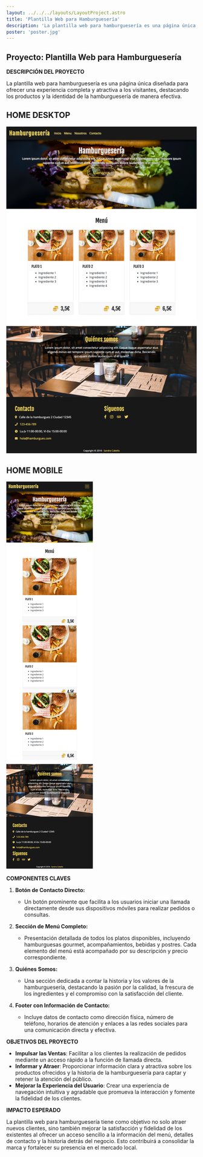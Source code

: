 ```yaml
---
layout: ../../../layouts/LayoutProject.astro
title: 'Plantilla Web para Hamburguesería'
description: 'La plantilla web para hamburguesería es una página única diseñada para ofrecer una experiencia completa y atractiva a los visitantes, destacando los productos y la identidad de la hamburguesería de manera efectiva.'
poster: 'poster.jpg'
---
```


## Proyecto: Plantilla Web para Hamburguesería

**DESCRIPCIÓN DEL PROYECTO**

La plantilla web para hamburguesería es una página única diseñada para ofrecer una experiencia completa y atractiva a los visitantes, destacando los productos y la identidad de la hamburguesería de manera efectiva.

## HOME DESKTOP
![imagen](/src/pages/projects/project-4/pc.png)

## HOME MOBILE
![imagen](/src/pages/projects/project-4/mobile.png)

**COMPONENTES CLAVES**

1. **Botón de Contacto Directo:**
   - Un botón prominente que facilita a los usuarios iniciar una llamada directamente desde sus dispositivos móviles para realizar pedidos o consultas.

2. **Sección de Menú Completo:**
   - Presentación detallada de todos los platos disponibles, incluyendo hamburguesas gourmet, acompañamientos, bebidas y postres. Cada elemento del menú está acompañado por su descripción y precio correspondiente.

3. **Quiénes Somos:**
   - Una sección dedicada a contar la historia y los valores de la hamburguesería, destacando la pasión por la calidad, la frescura de los ingredientes y el compromiso con la satisfacción del cliente.

4. **Footer con Información de Contacto:**
   - Incluye datos de contacto como dirección física, número de teléfono, horarios de atención y enlaces a las redes sociales para una comunicación directa y efectiva.

**OBJETIVOS DEL PROYECTO**

- **Impulsar las Ventas**: Facilitar a los clientes la realización de pedidos mediante un acceso rápido a la función de llamada directa.
- **Informar y Atraer**: Proporcionar información clara y atractiva sobre los productos ofrecidos y la historia de la hamburguesería para captar y retener la atención del público.
- **Mejorar la Experiencia del Usuario**: Crear una experiencia de navegación intuitiva y agradable que promueva la interacción y fomente la fidelidad de los clientes.

**IMPACTO ESPERADO**

La plantilla web para hamburguesería tiene como objetivo no solo atraer nuevos clientes, sino también mejorar la satisfacción y fidelidad de los existentes al ofrecer un acceso sencillo a la información del menú, detalles de contacto y la historia detrás del negocio. Esto contribuirá a consolidar la marca y fortalecer su presencia en el mercado local.